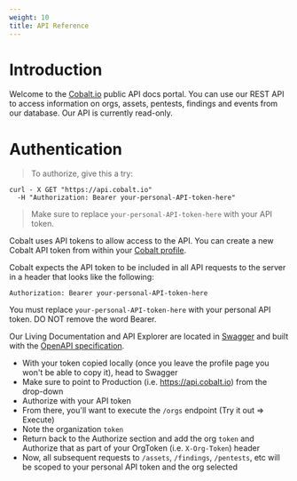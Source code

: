 ```yaml
---
weight: 10
title: API Reference
---
```


# Introduction

Welcome to the [Cobalt.io](https://cobalt.io) public API docs portal. You can use our REST API to access information on orgs, assets, pentests, findings and events from our database. Our API is currently read-only.

# Authentication

> To authorize, give this a try:

```shell
curl - X GET "https://api.cobalt.io"
  -H "Authorization: Bearer your-personal-API-token-here"
```

> Make sure to replace `your-personal-API-token-here` with your API token.

Cobalt uses API tokens to allow access to the API. You can create a new Cobalt API token from within your [Cobalt profile](https://app.cobalt.io/settings/api-token).

Cobalt expects the API token to be included in all API requests to the server in a header that looks like the following:

`Authorization: Bearer your-personal-API-token-here`

<aside class="notice">
You must replace <code>your-personal-API-token-here</code> with your personal API token. DO NOT remove the word Bearer.
</aside>

Our Living Documentation and API Explorer are located in [Swagger](https://app.swaggerhub.com/apis/CobaltLab/Cobalt_Public_API/1.3.0) and built with the [OpenAPI specification](https://swagger.io/specification/). 
 - With your token copied locally (once you leave the profile page you won't be able to copy it), head to Swagger
 - Make sure to point to Production (i.e. https://api.cobalt.io) from the drop-down 
 - Authorize with your API token
 - From there, you'll want to execute the `/orgs` endpoint (Try it out => Execute)
 - Note the organization `token` 
 - Return back to the Authorize section and add the org `token` and Authorize that as part of your OrgToken (i.e. `X-Org-Token`) header
 - Now, all subsequent requests to `/assets`, `/findings`, `/pentests`, etc will be scoped to your personal API token and the org selected


